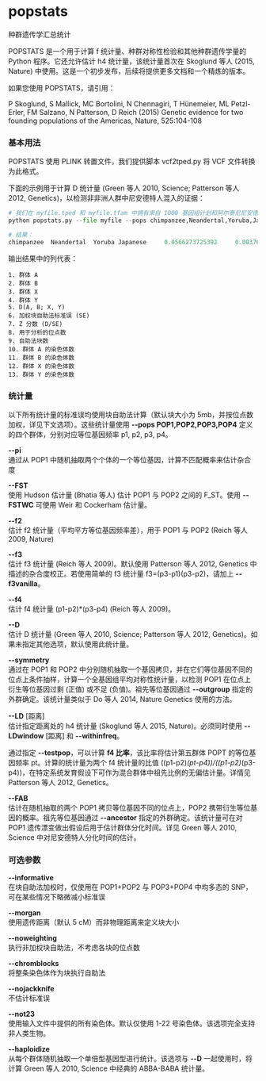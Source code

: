 # popstats
种群遗传学汇总统计

POPSTATS 是一个用于计算 f 统计量、种群对称性检验和其他种群遗传学量的 Python 程序。它还允许估计 h4 统计量，该统计量首次在 Skoglund 等人 (2015, Nature) 中使用。这是一个初步发布，后续将提供更多文档和一个精炼的版本。

如果您使用 POPSTATS，请引用：

P Skoglund, S Mallick, MC Bortolini, N Chennagiri, T Hünemeier, ML Petzl-Erler, FM Salzano, N Patterson, D Reich (2015) Genetic evidence for two founding populations of the Americas, Nature, 525:104-108

### 基本用法

POPSTATS 使用 PLINK 转置文件，我们提供脚本 vcf2tped.py 将 VCF 文件转换为此格式。

下面的示例用于计算 D 统计量 (Green 等人 2010, Science; Patterson 等人 2012, Genetics)，以检测非非洲人群中尼安德特人混入的证据：

```python
# 我们在 myfile.tped 和 myfile.tfam 中拥有来自 1000 基因组计划和阿尔泰尼尼安德特人基因组 (Prufer 等人 2014, Nature) 的数据
python popstats.py --file myfile --pops chimpanzee,Neandertal,Yoruba,Japanese --informative

# 结果：
chimpanzee 	Neandertal 	Yoruba Japanese 	0.0566273725392 	0.00376607791239 	15.036165968 	1002084 	530 	2 	2 	208 	214
```

输出结果中的列代表：
```
1. 群体 A
2. 群体 B
3. 群体 X
4. 群体 Y
5. D(A, B; X, Y)
6. 加权块自助法标准误 (SE)
7. Z 分数 (D/SE)
8. 用于分析的位点数
9. 自助法块数
10. 群体 A 的染色体数
11. 群体 B 的染色体数
12. 群体 X 的染色体数
13. 群体 Y 的染色体数
```

### 统计量

以下所有统计量的标准误均使用块自助法计算（默认块大小为 5mb，并按位点数加权，详见下文选项）。这些统计量使用 **--pops POP1,POP2,POP3,POP4** 定义的四个群体，分别对应等位基因频率 p1, p2, p3, p4。

**--pi**  
通过从 POP1 中随机抽取两个个体的一个等位基因，计算不匹配概率来估计杂合度

**--FST**  
使用 Hudson 估计量 (Bhatia 等人) 估计 POP1 与 POP2 之间的 F_ST。使用 **--FSTWC** 可使用 Weir 和 Cockerham 估计量。

**--f2**  
估计 f2 统计量（平均平方等位基因频率差），用于 POP1 与 POP2 (Reich 等人 2009, Nature)

**--f3**  
估计 f3 统计量 (Reich 等人 2009)。默认使用 Patterson 等人 2012, Genetics 中描述的杂合度校正。若使用简单的 f3 统计量 f3=(p3-p1)(p3-p2)，请加上 **--f3vanilla**。

**--f4**  
估计 f4 统计量 (p1-p2)*(p3-p4) (Reich 等人 2009)。

**--D**  
估计 D 统计量 (Green 等人 2010, Science; Patterson 等人 2012, Genetics)。如果未指定其他选项，默认使用此统计量。

**--symmetry**  
通过在 POP1 和 POP2 中分别随机抽取一个基因拷贝，并在它们等位基因不同的位点上条件抽样，计算一个全基因组平均对称性统计量，以检测 POP1 在位点上衍生等位基因过剩 (正值) 或不足 (负值)。祖先等位基因通过 **--outgroup** 指定的外群确定。该统计量类似于 Do 等人 2014, Nature Genetics 使用的方法。

**--LD** [距离]  
估计指定距离处的 h4 统计量 (Skoglund 等人 2015, Nature)。必须同时使用 **--LDwindow** [距离] 和 **--withinfreq**。

通过指定 **--testpop**，可以计算 **f4 比率**，该比率将估计第五群体 POPT 的等位基因频率 pt。计算的统计量为两个 f4 统计量的比值 ((p1-p2)*(pt-p4))/((p1-p2)*(p3-p4))，在特定系统发育假设下可作为混合群体中祖先比例的无偏估计量。详情见 Patterson 等人 2012, Genetics。

**--FAB**  
估计在随机抽取的两个 POP1 拷贝等位基因不同的位点上，POP2 携带衍生等位基因的概率。祖先等位基因通过 **--ancestor** 指定的外群确定。该统计量可在对 POP1 遗传漂变做出假设后用于估计群体分化时间。详见 Green 等人 2010, Science 中对尼安德特人分化时间的估计。

### 可选参数

**--informative**  
在块自助法加权时，仅使用在 POP1+POP2 与 POP3+POP4 中均多态的 SNP，可在某些情况下略微减小标准误

**--morgan**  
使用遗传距离（默认 5 cM）而非物理距离来定义块大小

**--noweighting**  
执行非加权块自助法，不考虑各块的位点数

**--chromblocks**  
将整条染色体作为块执行自助法

**--nojackknife**  
不估计标准误

**--not23**  
使用输入文件中提供的所有染色体。默认仅使用 1-22 号染色体。该选项完全支持非人类生物。

**--haploidize**  
从每个群体随机抽取一个单倍型基因型进行统计。该选项与 **--D** 一起使用时，将计算 Green 等人 2010, Science 中经典的 ABBA-BABA 统计量。

